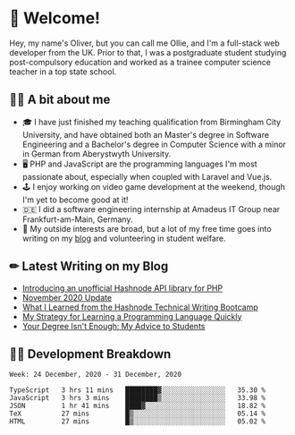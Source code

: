 # 👋 Welcome!

Hey, my name's Oliver, but you can call me Ollie, and I'm a full-stack web developer from the UK. Prior to that, I was a postgraduate student studying post-compulsory education and worked as a trainee computer science teacher in a top state school.

## 👨‍🏫 A bit about me

- 🎓 I have just finished my teaching qualification from Birmingham City University, and have obtained both an Master's degree in Software Engineering and a Bachelor's degree in Computer Science with a minor in German from Aberystwyth University.
- 🖥 PHP and JavaScript are the programming languages I'm most passionate about, especially when coupled with Laravel and Vue.js.
- 🕹 I enjoy working on video game development at the weekend, though I'm yet to become good at it!
- 🇩🇪 I did a software engineering internship at Amadeus IT Group near Frankfurt-am-Main, Germany.
- 🌱 My outside interests are broad, but a lot of my free time goes into writing on my [blog](https://blog.oliverearl.co.uk) and volunteering in student welfare.

## ✏ Latest Writing on my Blog

<!-- BLOG-POST-LIST:START -->
- [Introducing an unofficial Hashnode API library for PHP](https://blog.oliverearl.co.uk/introducing-an-unofficial-hashnode-api-library-for-php)
- [November 2020 Update](https://blog.oliverearl.co.uk/november-2020-update)
- [What I Learned from the Hashnode Technical Writing Bootcamp](https://blog.oliverearl.co.uk/what-i-learned-from-the-hashnode-technical-writing-bootcamp)
- [My Strategy for Learning a Programming Language Quickly](https://blog.oliverearl.co.uk/my-strategy-for-learning-a-programming-language-quickly)
- [Your Degree Isn't Enough: My Advice to Students](https://blog.oliverearl.co.uk/your-degree-isnt-enough-my-advice-to-students)
<!-- BLOG-POST-LIST:END -->

## 👨‍💻 Development Breakdown

<!--START_SECTION:waka-->
```text
Week: 24 December, 2020 - 31 December, 2020

TypeScript   3 hrs 11 mins   ████████▓░░░░░░░░░░░░░░░░   35.30 % 
JavaScript   3 hrs 3 mins    ████████▒░░░░░░░░░░░░░░░░   33.98 % 
JSON         1 hr 41 mins    ████▓░░░░░░░░░░░░░░░░░░░░   18.82 % 
TeX          27 mins         █▒░░░░░░░░░░░░░░░░░░░░░░░   05.14 % 
HTML         27 mins         █▒░░░░░░░░░░░░░░░░░░░░░░░   05.02 % 
```
<!--END_SECTION:waka-->
